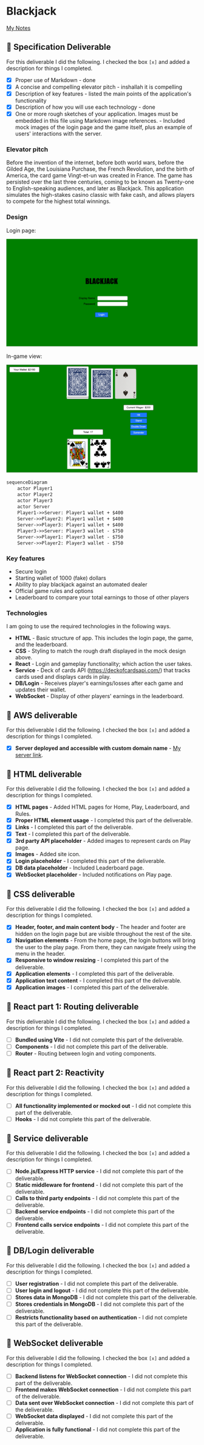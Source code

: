 # Blackjack

[My Notes](notes.md)

## 🚀 Specification Deliverable

For this deliverable I did the following. I checked the box `[x]` and added a description for things I completed.

- [x] Proper use of Markdown - done
- [x] A concise and compelling elevator pitch - inshallah it is compelling
- [x] Description of key features - listed the main points of the application's functionality
- [x] Description of how you will use each technology - done
- [x] One or more rough sketches of your application. Images must be embedded in this file using Markdown image references. - Included mock images of the login page and the game itself, plus an example of users' interactions with the server.

### Elevator pitch

Before the invention of the internet, before both world wars, before the Gilded Age, the Louisiana Purchase, the French Revolution, and the birth of America, the card game Vingt-et-un was created in France. The game has persisted over the last three centuries, coming to be known as Twenty-one to English-speaking audiences, and later as Blackjack. This application simulates the high-stakes casino classic with fake cash, and allows players to compete for the highest total winnings.

### Design

Login page:

![Login mock](blackjacklogin.PNG)

In-game view:

![Game mock](blackjackmock.PNG)

```mermaid
sequenceDiagram
    actor Player1
    actor Player2
    actor Player3
    actor Server
    Player1->>Server: Player1 wallet + $400
    Server->>Player2: Player1 wallet + $400
    Server->>Player3: Player1 wallet + $400
    Player3->>Server: Player3 wallet - $750
    Server->>Player1: Player3 wallet - $750
    Server->>Player2: Player3 wallet - $750
```

### Key features

- Secure login
- Starting wallet of 1000 (fake) dollars
- Ability to play blackjack against an automated dealer
- Official game rules and options
- Leaderboard to compare your total earnings to those of other players

### Technologies

I am going to use the required technologies in the following ways.

- **HTML** - Basic structure of app. This includes the login page, the game, and the leaderboard.
- **CSS** - Styling to match the rough draft displayed in the mock design above.
- **React** - Login and gameplay functionality; which action the user takes.
- **Service** - Deck of cards API (https://deckofcardsapi.com/) that tracks cards used and displays cards in play.
- **DB/Login** - Receives player's earnings/losses after each game and updates their wallet.
- **WebSocket** - Display of other players' earnings in the leaderboard.

## 🚀 AWS deliverable

For this deliverable I did the following. I checked the box `[x]` and added a description for things I completed.

- [x] **Server deployed and accessible with custom domain name** - [My server link](https://blackjackonline.click).

## 🚀 HTML deliverable

For this deliverable I did the following. I checked the box `[x]` and added a description for things I completed.

- [x] **HTML pages** - Added HTML pages for Home, Play, Leaderboard, and Rules.
- [x] **Proper HTML element usage** - I completed this part of the deliverable.
- [x] **Links** - I completed this part of the deliverable.
- [x] **Text** - I completed this part of the deliverable.
- [x] **3rd party API placeholder** - Added images to represent cards on Play page.
- [x] **Images** - Added site icon.
- [x] **Login placeholder** - I completed this part of the deliverable.
- [x] **DB data placeholder** - Included Leaderboard page.
- [x] **WebSocket placeholder** - Included notifications on Play page.

## 🚀 CSS deliverable

For this deliverable I did the following. I checked the box `[x]` and added a description for things I completed.

- [x] **Header, footer, and main content body** - The header and footer are hidden on the login page but are visible throughout the rest of the site.
- [x] **Navigation elements** - From the home page, the login buttons will bring the user to the play page. From there, they can navigate freely using the menu in the header.
- [x] **Responsive to window resizing** - I completed this part of the deliverable.
- [x] **Application elements** - I completed this part of the deliverable.
- [x] **Application text content** - I completed this part of the deliverable.
- [x] **Application images** - I completed this part of the deliverable.

## 🚀 React part 1: Routing deliverable

For this deliverable I did the following. I checked the box `[x]` and added a description for things I completed.

- [ ] **Bundled using Vite** - I did not complete this part of the deliverable.
- [ ] **Components** - I did not complete this part of the deliverable.
- [ ] **Router** - Routing between login and voting components.

## 🚀 React part 2: Reactivity

For this deliverable I did the following. I checked the box `[x]` and added a description for things I completed.

- [ ] **All functionality implemented or mocked out** - I did not complete this part of the deliverable.
- [ ] **Hooks** - I did not complete this part of the deliverable.

## 🚀 Service deliverable

For this deliverable I did the following. I checked the box `[x]` and added a description for things I completed.

- [ ] **Node.js/Express HTTP service** - I did not complete this part of the deliverable.
- [ ] **Static middleware for frontend** - I did not complete this part of the deliverable.
- [ ] **Calls to third party endpoints** - I did not complete this part of the deliverable.
- [ ] **Backend service endpoints** - I did not complete this part of the deliverable.
- [ ] **Frontend calls service endpoints** - I did not complete this part of the deliverable.

## 🚀 DB/Login deliverable

For this deliverable I did the following. I checked the box `[x]` and added a description for things I completed.

- [ ] **User registration** - I did not complete this part of the deliverable.
- [ ] **User login and logout** - I did not complete this part of the deliverable.
- [ ] **Stores data in MongoDB** - I did not complete this part of the deliverable.
- [ ] **Stores credentials in MongoDB** - I did not complete this part of the deliverable.
- [ ] **Restricts functionality based on authentication** - I did not complete this part of the deliverable.

## 🚀 WebSocket deliverable

For this deliverable I did the following. I checked the box `[x]` and added a description for things I completed.

- [ ] **Backend listens for WebSocket connection** - I did not complete this part of the deliverable.
- [ ] **Frontend makes WebSocket connection** - I did not complete this part of the deliverable.
- [ ] **Data sent over WebSocket connection** - I did not complete this part of the deliverable.
- [ ] **WebSocket data displayed** - I did not complete this part of the deliverable.
- [ ] **Application is fully functional** - I did not complete this part of the deliverable.
